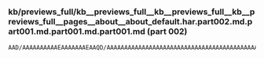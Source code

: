 ### kb/previews_full/kb__previews_full__kb__previews_full__kb__previews_full__pages__about__about_default.har.part002.md.part001.md.part001.md.part001.md (part 002)

```md
AAD/AAAAAAAAAAEAAAAAAAEAAQD/AAAAAAAAAAAAAAAAAAAAAAAAAAAAAAAAAAAAAAAAAAAAAAAAAAAAAQABAAAAAAAAAAAAAAAAAAAA/wAAAAAAAAAAAAAAAAAAAAAA3EHz6wAAIABJRE
```

```
